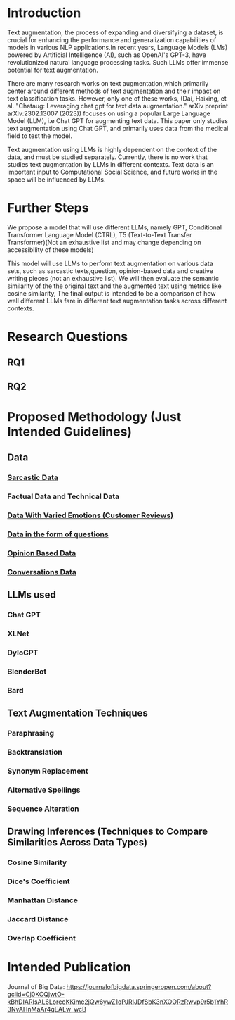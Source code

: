 # Introduction
   
Text augmentation, the process of expanding and diversifying a dataset, is crucial for enhancing the performance and generalization capabilities of models in various NLP applications.In recent years, Language Models (LMs) powered by Artificial Intelligence (AI), such as OpenAI's GPT-3, have revolutionized natural language processing tasks. Such LLMs offer immense potential for text augmentation.

There are many research works on text augmentation,which primarily center around different methods of text augmentation and their impact on text classification tasks. However, only one of these works, (Dai, Haixing, et al. "Chataug: Leveraging chat gpt for text data augmentation." arXiv preprint arXiv:2302.13007 (2023)) focuses on using a popular Large Language Model (LLM), i.e Chat GPT for augmenting text data. This paper only studies text augmentation using Chat GPT, and primarily uses data from the medical field to test the model.

Text augmentation using LLMs is highly dependent on the context of the data, and must be studied separately. Currently, there is no work that studies text augmentation by LLMs in different contexts. Text data is an important input to Computational Social Science, and future works in the space will be influenced by LLMs.

# Further Steps

We propose a model that will use different LLMs, namely GPT, Conditional Transformer Language Model (CTRL), T5 (Text-to-Text Transfer Transformer)(Not an exhaustive list and may change depending on accessibility of these models) 

This model will use LLMs to perform text augmentation on various data sets, such as sarcastic texts,question, opinion-based data and creative writing pieces (not an exhaustive list). We will then evaluate the semantic similarity of the the original text and the augmented text using metrics like cosine similarity, The final output is intended to be a comparison of how well different LLMs fare in different text augmentation tasks across different contexts.

# Research Questions

## RQ1
## RQ2

# Proposed Methodology (Just Intended Guidelines)

## Data
### [Sarcastic Data](https://www.kaggle.com/datasets/sherinclaudia/sarcastic-comments-on-reddit)
### Factual Data and Technical Data
### [Data With Varied Emotions (Customer Reviews)](https://www.kaggle.com/datasets/vigneshwarsofficial/reviews)
### [Data in the form of questions](https://www.kaggle.com/competitions/quora-insincere-questions-classification/data)
### [Opinion Based Data](https://www.kaggle.com/datasets/miroslavsabo/young-people-survey)
### [Conversations Data](https://www.kaggle.com/datasets/gogogaurav95/conversation-meetings)

## LLMs used
### Chat GPT
### XLNet
### DyloGPT
### BlenderBot
### Bard

## Text Augmentation Techniques
### Paraphrasing
### Backtranslation
### Synonym Replacement
### Alternative Spellings
### Sequence Alteration

## Drawing Inferences (Techniques to Compare Similarities Across Data Types)
### Cosine Similarity
### Dice's Coefficient
### Manhattan Distance
### Jaccard Distance
### Overlap Coefficient

# Intended Publication

Journal of Big Data: https://journalofbigdata.springeropen.com/about?gclid=Cj0KCQjwtO-kBhDIARIsAL6LoreoKKime2jQw6ywZ1qPJRIJDfSbK3nXOORzRwvp9r5b1YhR3NvAHnMaAr4qEALw_wcB 



